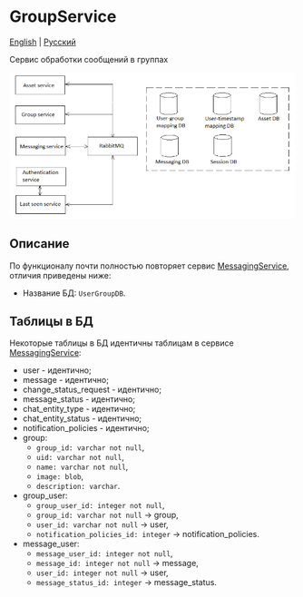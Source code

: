 # GroupService

[English](MessagingService.md) | [Русский](MessagingService.ru.md)

Сервис обработки сообщений в группах 

![SystemOverview](../img/SystemOverview.png)

## Описание 

По функционалу почти полностью повторяет сервис [MessagingService](MessagingService.ru.md), отличия приведены ниже:
- Название БД: `UserGroupDB`.

## Таблицы в БД

Некоторые таблицы в БД идентичны таблицам в сервисе [MessagingService](MessagingService.ru.md):
- user - идентично; 
- message - идентично;
- change_status_request - идентично;
- message_status - идентично;
- chat_entity_type - идентично;
- chat_entity_status - идентично;
- notification_policies - идентично;
- group: 
    - `group_id: varchar not null`, 
    - `uid: varchar not null`,
    - `name: varchar not null`,
    - `image: blob`, 
    - `description: varchar`.
- group_user: 
    - `group_user_id: integer not null`, 
    - `group_id: varchar not null` -> group,
    - `user_id: varchar not null` -> user,
    - `notification_policies_id: integer` -> notification_policies.
- message_user:
    - `message_user_id: integer not null`,
    - `message_id: integer not null` -> message,
    - `user_id: integer not null` -> user,
    - `message_status_id: integer` -> message_status.
